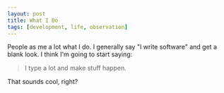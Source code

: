 ```yaml
---
layout: post
title: What I Do
tags: [development, life, observation]
---
```


People as me a lot what I do. I generally say "I write software" and get a blank look. I think I'm going to start saying:

> I type a lot and make stuff happen.

That sounds cool, right?
